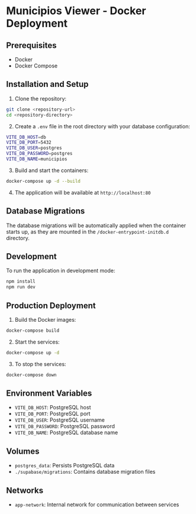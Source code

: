 # Municipios Viewer - Docker Deployment

## Prerequisites

- Docker
- Docker Compose

## Installation and Setup

1. Clone the repository:
```bash
git clone <repository-url>
cd <repository-directory>
```

2. Create a `.env` file in the root directory with your database configuration:
```bash
VITE_DB_HOST=db
VITE_DB_PORT=5432
VITE_DB_USER=postgres
VITE_DB_PASSWORD=postgres
VITE_DB_NAME=municipios
```

3. Build and start the containers:
```bash
docker-compose up -d --build
```

4. The application will be available at `http://localhost:80`

## Database Migrations

The database migrations will be automatically applied when the container starts up, as they are mounted in the `/docker-entrypoint-initdb.d` directory.

## Development

To run the application in development mode:

```bash
npm install
npm run dev
```

## Production Deployment

1. Build the Docker images:
```bash
docker-compose build
```

2. Start the services:
```bash
docker-compose up -d
```

3. To stop the services:
```bash
docker-compose down
```

## Environment Variables

- `VITE_DB_HOST`: PostgreSQL host
- `VITE_DB_PORT`: PostgreSQL port
- `VITE_DB_USER`: PostgreSQL username
- `VITE_DB_PASSWORD`: PostgreSQL password
- `VITE_DB_NAME`: PostgreSQL database name

## Volumes

- `postgres_data`: Persists PostgreSQL data
- `./supabase/migrations`: Contains database migration files

## Networks

- `app-network`: Internal network for communication between services